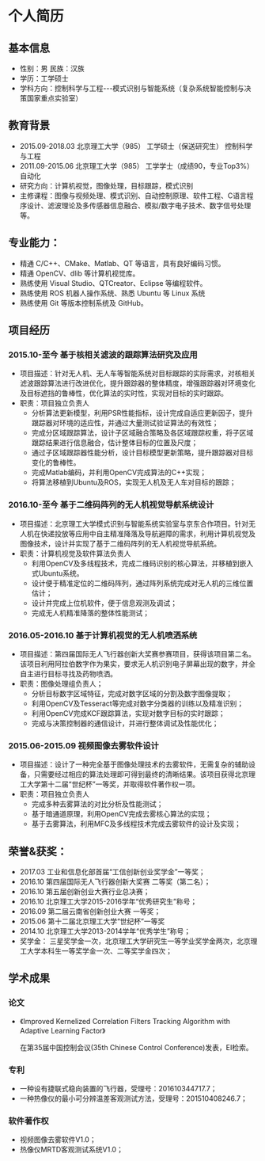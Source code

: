 # 个人简历
## 基本信息
* 性别：男  民族：汉族
* 学历：工学硕士
* 学科方向：控制科学与工程---模式识别与智能系统（复杂系统智能控制与决策国家重点实验室）
## 教育背景                                                                      
* 2015.09-2018.03	北京理工大学（985）	工学硕士（保送研究生）			控制科学与工程
* 2011.09-2015.06	北京理工大学（985）	工学学士（成绩90，专业Top3%）	自动化
* 研究方向：计算机视觉，图像处理，目标跟踪，模式识别
* 主修课程：图像与视频处理、模式识别、自动控制原理、软件工程、C语言程序设计、滤波理论及多传感器信息融合、模拟/数字电子技术、数字信号处理等。                                                                  
##	专业能力：
* 精通 C/C++、CMake、Matlab、QT 等语言，具有良好编码习惯。
* 精通 OpenCV、dlib 等计算机视觉库。
* 熟练使用 Visual Studio、QTCreator、Eclipse 等编程软件。
* 熟练使用 ROS 机器人操作系统、熟悉 Ubuntu 等 Linux 系统
* 熟练使用 Git 等版本控制系统及 GitHub。

## 项目经历                                                                      
### 2015.10-至今	基于核相关滤波的跟踪算法研究及应用 
* 项目描述：针对无人机、无人车等智能系统对目标跟踪的实际需求，对核相关滤波跟踪算法进行改进优化，提升跟踪器的整体精度，增强跟踪器对环境变化及目标遮挡的鲁棒性，优化算法的实时性，实现对目标的实时跟踪。
* 职责：项目独立负责人
    * 分析算法更新模型，利用PSR性能指标，设计完成自适应更新因子，提升跟踪器对环境的适应性，并通过大量测试验证算法的有效性；
    * 完成分区域跟踪算法，设计子区域融合策略及各区域跟踪权重，将子区域跟踪结果进行信息融合，估计整体目标的位置及尺度；
    * 通过子区域跟踪器性能分析，设计目标模型更新策略，提升跟踪器对目标变化的鲁棒性。
    * 完成Matlab编码，并利用OpenCV完成算法的C++实现；
    * 将算法移植到Ubuntu及ROS，实现无人机及无人车对目标的跟踪；
### 2016.10-至今	基于二维码阵列的无人机视觉导航系统设计 
* 项目描述：北京理工大学模式识别与智能系统实验室与京东合作项目。针对无人机在快递投放等应用中自主精准降落及导航避障的需求，利用计算机视觉及图像技术，设计并实现了基于二维码阵列的无人机视觉导航系统。
* 职责：计算机视觉及软件算法负责人
    * 利用OpenCV及多线程技术，完成二维码识别的核心算法，并移植到嵌入式Ubuntu系统。
    * 设计便于精准定位的二维码阵列，通过阵列系统完成对无人机的三维位置估计；
    * 设计并完成上位机软件，便于信息观测及调试；
    * 完成无人机精准降落的整体性能测试；
### 2016.05-2016.10	基于计算机视觉的无人机喷洒系统
* 项目描述：第四届国际无人飞行器创新大奖赛参赛项目，获得该项目第二名。该项目利用阿拉伯数字作为果实，要求无人机识别电子屏幕出现的数字，并全自主进行目标寻找及药物喷洒。
* 职责：图像处理组负责人；
    * 分析目标数字区域特征，完成对数字区域的分割及数字图像提取；
    * 利用OpenCV及Tesseract等完成对数字分类器的训练以及精准识别；
    * 利用OpenCV完成KCF跟踪算法，实现对数字目标的实时跟踪；
    * 完成与决策控制器的通信设计，并进行整体调试及性能优化；
### 2015.06-2015.09	视频图像去雾软件设计
* 项目描述：设计了一种完全基于图像处理技术的去雾软件，无需复杂的辅助设备，只需要经过相应的算法处理即可得到最终的清晰结果。该项目获得北京理工大学第十二届“世纪杯”一等奖，并取得软件著作权一项。
* 职责：项目独立负责人
    * 完成多种去雾算法的对比分析及性能测试；
    * 基于暗通道原理，利用OpenCV完成去雾核心算法的实现；
    * 基于去雾算法，利用MFC及多线程技术完成去雾软件的设计及实现；
## 荣誉&获奖：                                                                  
* 2017.03	工业和信息化部首届“工信创新创业奖学金”一等奖；
* 2016.10	第四届国际无人飞行器创新大奖赛 二等奖（第二名）；
* 2016.10	第五届创新创业大赛行业总决赛；
* 2016.10	北京理工大学2015-2016学年“优秀研究生”称号；
* 2016.09	第二届云南省创新创业大赛 一等奖；
* 2015.06	第十二届北京理工大学“世纪杯”一等奖
* 2014.10	北京理工大学2013-2014学年“优秀学生”称号；
* 奖学金：	三星奖学金一次，北京理工大学研究生一等学业奖学金两次，北京理工大学本科生一等奖学金一次、二等奖学金四次；
## 学术成果                                                                    
### 论文
* 《Improved Kernelized Correlation Filters Tracking Algorithm with Adaptive Learning Factor》

    在第35届中国控制会议(35th Chinese Control Conference)发表，EI检索。
### 专利
* 一种设有捷联式稳向装置的飞行器，受理号：201610344717.7；
* 一种热像仪的最小可分辨温差客观测试方法，受理号：201510408246.7；
### 软件著作权
* 视频图像去雾软件V1.0；
* 热像仪MRTD客观测试系统V1.0；
